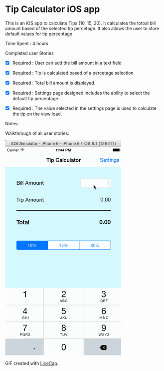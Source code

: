# Tip Calculator iOS app


This is an iOS app to calculate Tips (10, 15, 20). It calculates the totoal bill amount based of the selected tip percetage. It also allows the user to store default values for tip percentage

Time Spent : 4 hours

Completed user Stories

* [x] Required : User can add the bill amount in a text field 

* [x] Required : Tip is calculated based of a percetage selection

* [x] Required : Total bill amount is displayed.

* [x] Required : Settings page designed includes the ability to select the default tip percentage.

* [x] Required : The value selected in the settings page is used to calculate the tip on the view load.

Notes:


Walkthrough of all user stories:

![Video Walkthrough](tipCalcDemo.gif)

GIF created with [LiceCap](http://www.cockos.com/licecap/).

